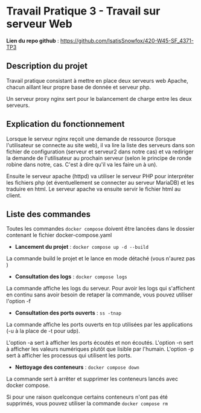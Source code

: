 # Travail Pratique 3 - Travail sur serveur Web
**Lien du repo github** : https://github.com/IsatisSnowfox/420-W45-SF_4371-TP3
## Description du projet
Travail pratique consistant à mettre en place deux serveurs web Apache, chacun aillant leur propre base de donnée et serveur php.

Un serveur proxy nginx sert pour le balancement de charge entre les deux serveurs.
## Explication du fonctionnement
Lorsque le serveur nginx reçoit une demande de ressource (lorsque l'utilisateur se connecte au site web), il va lire la liste des serveurs dans son fichier de configuration (serveur et serveur2 dans notre cas) et va rediriger la demande de l'utilisateur au prochain serveur (selon le principe de ronde robine dans notre, cas. C'est à dire qu'il va les faire un à un).

Ensuite le serveur apache (httpd) va utiliser le serveur PHP pour interpréter les fichiers php (et éventuellement se connecter au serveur MariaDB) et les traduire en html. Le serveur apache va ensuite servir le fichier html au client.
## Liste des commandes
Toutes les commandes ```docker compose``` doivent être lancées dans le dossier contenant le fichier docker-compose.yaml 
 - **Lancement du projet** : ```docker compose up -d --build```
 
 La commande build le projet et le lance en mode détaché (vous n'aurez pas )
 - **Consultation des logs** : ```docker compose logs```

 La commande affiche les logs du serveur. Pour avoir les logs qui s'affichent en continu sans avoir besoin de retaper la commande, vous pouvez utiliser l'option -f
 - **Consultation des ports ouverts** : ```ss -tnap```

 La commande affiche les ports ouverts en tcp utilisées par les applications (-u à la place de -t pour udp). 

 L'option -a sert à afficher les ports écoutés et non écoutés.
 L'option -n sert à afficher les valeurs numériques plutôt que lisible par l'humain.
 L'option -p sert à afficher les processus qui utilisent les ports.
 
 - **Nettoyage des conteneurs** : ```docker compose down```

 La commande sert à arrêter et supprimer les conteneurs lancés avec docker compose.
 
 Si pour une raison quelconque certains conteneurs n'ont pas été supprimés, vous pouvez utiliser la commande ```docker compose rm```
